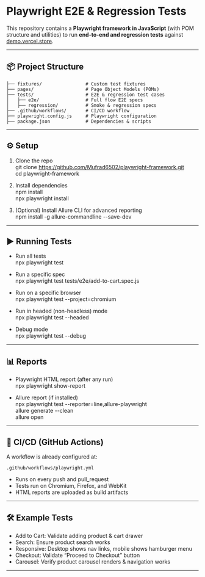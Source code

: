 # Playwright E2E & Regression Tests

This repository contains a **Playwright framework in JavaScript** (with POM structure and utilities) to run **end-to-end and regression tests** against [demo.vercel.store](https://demo.vercel.store).

---

## 📦 Project Structure

    ├── fixtures/                # Custom test fixtures
    ├── pages/                   # Page Object Models (POMs)
    ├── tests/                   # E2E & regression test cases
    │   ├── e2e/                 # Full flow E2E specs
    │   ├── regression/          # Smoke & regression specs
    ├── .github/workflows/       # CI/CD workflow
    ├── playwright.config.js     # Playwright configuration
    ├── package.json             # Dependencies & scripts

---

## ⚙️ Setup

1. Clone the repo  
   git clone https://github.com/Mufrad6502/playwright-framework.git  
   cd playwright-framework  

2. Install dependencies  
   npm install  
   npx playwright install  

3. (Optional) Install Allure CLI for advanced reporting  
   npm install -g allure-commandline --save-dev  

---

## ▶️ Running Tests

- Run all tests  
  npx playwright test  

- Run a specific spec  
  npx playwright test tests/e2e/add-to-cart.spec.js  

- Run on a specific browser  
  npx playwright test --project=chromium  

- Run in headed (non-headless) mode  
  npx playwright test --headed  

- Debug mode  
  npx playwright test --debug  

---

## 📊 Reports

- Playwright HTML report (after any run)  
  npx playwright show-report  

- Allure report (if installed)  
  npx playwright test --reporter=line,allure-playwright  
  allure generate --clean  
  allure open  

---

## 🔄 CI/CD (GitHub Actions)

A workflow is already configured at:

    .github/workflows/playwright.yml

- Runs on every push and pull_request  
- Tests run on Chromium, Firefox, and WebKit  
- HTML reports are uploaded as build artifacts  


---

## 🛠️ Example Tests

- Add to Cart: Validate adding product & cart drawer  
- Search: Ensure product search works  
- Responsive: Desktop shows nav links, mobile shows hamburger menu  
- Checkout: Validate “Proceed to Checkout” button  
- Carousel: Verify product carousel renders & navigation works  

---
